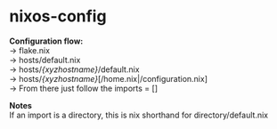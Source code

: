 # nixos-config

**Configuration flow:**    
-> flake.nix    
-> hosts/default.nix    
-> hosts/*{xyzhostname}*/default.nix   
-> hosts/*{xyzhostname}*[/home.nix|/configuration.nix]  
-> From there just follow the imports = []    


**Notes**  
If an import is a directory, this is nix shorthand for directory/default.nix
